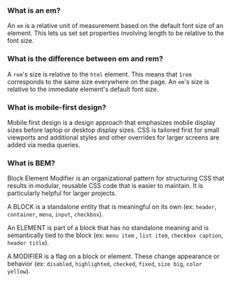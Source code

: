 ### What is an em?

An `em` is a relative unit of measurement based on the default font size of an element. This lets us set set properties involving length to be relative to the font size.

### What is the difference between em and rem?

A `rem`'s size is relative to the `html` element. This means that `1rem` corresponds to the same size everywhere on the page. An `em`'s size is relative to the immediate element's default font size.

### What is mobile-first design?

Mobile first design is a design approach that emphasizes mobile display sizes before laptop or desktop display sizes. CSS is tailored first for small viewports and additional styles and other overrides for larger screens are added via media queries.

### What is BEM?

Block Element Modifier is an organizational pattern for structuring CSS that results in modular, reusable CSS code that is easier to maintain. It is particularly helpful for larger projects.

A BLOCK is a standalone entity that is meaningful on its own (ex: `header`, `container`, `menu`, `input`, `checkbox`).

An ELEMENT is part of a block that has no standalone meaning and is semantically tied to the block (ex: `menu item` , `list item`, `checkbox caption`, `header title`).

A MODIFIER is a flag on a block or element. These change appearance or behavior (ex: `disabled`, `highlighted`, `checked`, `fixed`, `size big`, `color yellow`).
